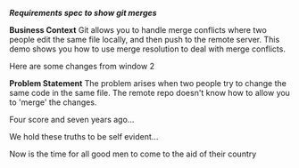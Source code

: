 ***Requirements spec to show git merges***

**Business Context**
Git allows you to handle merge conflicts where two people edit the same file
locally, and then push to the remote server.
This demo shows you how to use merge resolution to deal with merge conflicts.

Here are some changes from window 2

**Problem Statement**
The problem arises when two people try to change the same code in the same file. 
The remote repo doesn't know how to allow you to 'merge' the changes. 

Four score and seven years ago...

We hold these truths to be self evident... 

Now is the time for all good men to come to the aid of their country


